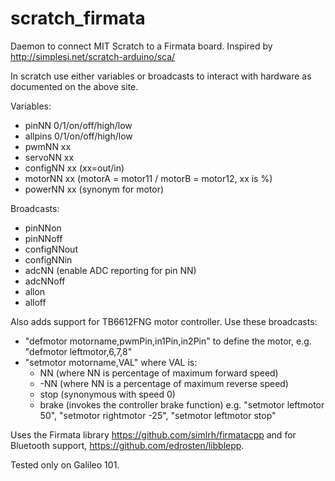 # scratch_firmata
Daemon to connect MIT Scratch to a Firmata board.  Inspired by http://simplesi.net/scratch-arduino/sca/

In scratch use either variables or broadcasts to interact with hardware as documented on the above site.

Variables:
 * pinNN 0/1/on/off/high/low
 * allpins 0/1/on/off/high/low
 * pwmNN xx
 * servoNN xx
 * configNN xx (xx=out/in)
 * motorNN xx (motorA = motor11 / motorB = motor12, xx is %)
 * powerNN xx (synonym for motor)

Broadcasts:
 * pinNNon
 * pinNNoff
 * configNNout
 * configNNin
 * adcNN (enable ADC reporting for pin NN)
 * adcNNoff
 * allon
 * alloff

Also adds support for TB6612FNG motor controller.  Use these broadcasts:
 * "defmotor motorname,pwmPin,in1Pin,in2Pin" to define the motor, e.g. "defmotor leftmotor,6,7,8"
 * "setmotor motorname,VAL" where VAL is:
	* NN (where NN is percentage of maximum forward speed)
	* -NN (where NN is a percentage of maximum reverse speed)
	* stop (synonymous with speed 0)
	* brake (invokes the controller brake function)
   e.g. "setmotor leftmotor 50", "setmotor rightmotor -25", "setmotor leftmotor stop"

Uses the Firmata library https://github.com/simlrh/firmatacpp and for Bluetooth support, https://github.com/edrosten/libblepp.

Tested only on Galileo 101.
